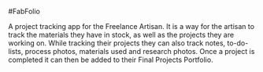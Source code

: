 #FabFolio

A project tracking app for the Freelance Artisan. It is a way for the artisan to track the materials they have in stock, as well as the projects they are working on. While tracking their projects they can also track notes, to-do-lists, process photos, materials used and research photos. Once a project is completed it can then be added to their Final Projects Portfolio.
